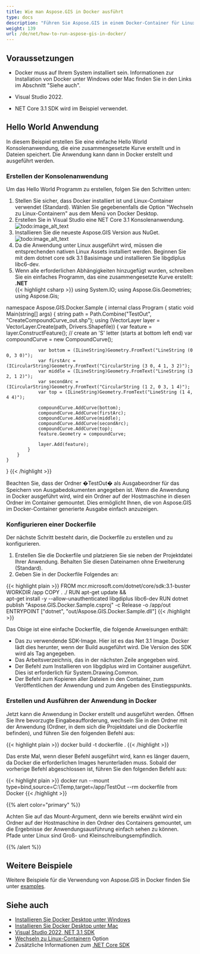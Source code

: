 ```yaml
---
title: Wie man Aspose.GIS in Docker ausführt
type: docs
description: "Führen Sie Aspose.GIS in einem Docker-Container für Linux, Windows Server und jedes Betriebssystem aus."
weight: 139
url: /de/net/how-to-run-aspose-gis-in-docker/
---
```


## Voraussetzungen

- Docker muss auf Ihrem System installiert sein. Informationen zur Installation von Docker unter Windows oder Mac finden Sie in den Links im Abschnitt "Siehe auch".

- Visual Studio 2022.

- NET Core 3.1 SDK wird im Beispiel verwendet.


## Hello World Anwendung

In diesem Beispiel erstellen Sie eine einfache Hello World Konsolenanwendung, die eine zusammengesetzte Kurve erstellt und in Dateien speichert. Die Anwendung kann dann in Docker erstellt und ausgeführt werden.

### Erstellen der Konsolenanwendung

Um das Hello World Programm zu erstellen, folgen Sie den Schritten unten:
1. Stellen Sie sicher, dass Docker installiert ist und Linux-Container verwendet (Standard). Wählen Sie gegebenenfalls die Option "Wechseln zu Linux-Containern" aus dem Menü von Docker Desktop.
1. Erstellen Sie in Visual Studio eine NET Core 3.1 Konsolenanwendung.<br>
![todo:image_alt_text](create-a-new-project.png)<br>
1. Installieren Sie die neueste Aspose.GIS Version aus NuGet.<br>
![todo:image_alt_text](nuget-aspose-gis.png)<br>
1. Da die Anwendung unter Linux ausgeführt wird, müssen die entsprechenden nativen Linux Assets installiert werden. Beginnen Sie mit dem dotnet core sdk 3.1 Basisimage und installieren Sie libgdiplus libc6-dev.
1. Wenn alle erforderlichen Abhängigkeiten hinzugefügt wurden, schreiben Sie ein einfaches Programm, das eine zusammengesetzte Kurve erstellt:<br>
**.NET**<br>
{{< highlight csharp >}}
using System.IO;
using Aspose.Gis.Geometries;
using Aspose.Gis;

namespace Aspose.GIS.Docker.Sample
{
    internal class Program
    {
        static void Main(string[] args)
        {
            string path = Path.Combine("TestOut", "CreateCompoundCurve_out.shp");
            using (VectorLayer layer = VectorLayer.Create(path, Drivers.Shapefile))
            {
                var feature = layer.ConstructFeature();
                // create an 'S' letter (starts at bottom left end)
                var compoundCurve = new CompoundCurve();

                var bottom = (ILineString)Geometry.FromText("LineString (0 0, 3 0)");
                var firstArc = (ICircularString)Geometry.FromText("CircularString (3 0, 4 1, 3 2)");
                var middle = (ILineString)Geometry.FromText("LineString (3 2, 1 2)");
                var secondArc = (ICircularString)Geometry.FromText("CircularString (1 2, 0 3, 1 4)");
                var top = (ILineString)Geometry.FromText("LineString (1 4, 4 4)");

                compoundCurve.AddCurve(bottom);
                compoundCurve.AddCurve(firstArc);
                compoundCurve.AddCurve(middle);
                compoundCurve.AddCurve(secondArc);
                compoundCurve.AddCurve(top);
                feature.Geometry = compoundCurve;

                layer.Add(feature);
            }
        }
    }
}
{{< /highlight >}}

Beachten Sie, dass der Ordner �TestOut� als Ausgabeordner für das Speichern von Ausgabedokumenten angegeben ist. Wenn die Anwendung in Docker ausgeführt wird, wird ein Ordner auf der Hostmaschine in diesen Ordner im Container gemountet. Dies ermöglicht Ihnen, die von Aspose.GIS im Docker-Container generierte Ausgabe einfach anzuzeigen.

### Konfigurieren einer Dockerfile

Der nächste Schritt besteht darin, die Dockerfile zu erstellen und zu konfigurieren.

1. Erstellen Sie die Dockerfile und platzieren Sie sie neben der Projektdatei Ihrer Anwendung. Behalten Sie diesen Dateinamen ohne Erweiterung (Standard).
1. Geben Sie in der Dockerfile Folgendes an:

{{< highlight plain >}}
FROM mcr.microsoft.com/dotnet/core/sdk:3.1-buster 
WORKDIR /app
COPY . ./
RUN apt-get update && \
    apt-get install -y --allow-unauthenticated libgdiplus libc6-dev
RUN dotnet publish "Aspose.GIS.Docker.Sample.csproj" -c Release -o /app/out
ENTRYPOINT ["dotnet", "out/Aspose.GIS.Docker.Sample.dll"]
{{< /highlight >}}

Das Obige ist eine einfache Dockerfile, die folgende Anweisungen enthält:

- Das zu verwendende SDK-Image. Hier ist es das Net 3.1 Image. Docker lädt dies herunter, wenn der Build ausgeführt wird. Die Version des SDK wird als Tag angegeben.
- Das Arbeitsverzeichnis, das in der nächsten Zeile angegeben wird.
- Der Befehl zum Installieren von libgdiplus wird im Container ausgeführt. Dies ist erforderlich für System.Drawing.Common.
- Der Befehl zum Kopieren aller Dateien in den Container, zum Veröffentlichen der Anwendung und zum Angeben des Einstiegspunkts.

### Erstellen und Ausführen der Anwendung in Docker

Jetzt kann die Anwendung in Docker erstellt und ausgeführt werden. Öffnen Sie Ihre bevorzugte Eingabeaufforderung, wechseln Sie in den Ordner mit der Anwendung (Ordner, in dem sich die Projektdatei und die Dockerfile befinden), und führen Sie den folgenden Befehl aus:

{{< highlight plain >}}
docker build -t dockerfile .
{{< /highlight >}}

Das erste Mal, wenn dieser Befehl ausgeführt wird, kann es länger dauern, da Docker die erforderlichen Images herunterladen muss. Sobald der vorherige Befehl abgeschlossen ist, führen Sie den folgenden Befehl aus:

{{< highlight plain >}}
docker run --mount type=bind,source=C:\Temp,target=/app/TestOut --rm dockerfile from Docker
{{< /highlight >}}

{{% alert color="primary" %}} 

Achten Sie auf das Mount-Argument, denn wie bereits erwähnt wird ein Ordner auf der Hostmaschine in den Ordner des Containers gemountet, um die Ergebnisse der Anwendungsausführung einfach sehen zu können. Pfade unter Linux sind Groß- und Kleinschreibungsempfindlich.

{{% /alert %}}


## Weitere Beispiele

Weitere Beispiele für die Verwendung von Aspose.GIS in Docker finden Sie unter [examples](https://github.com/aspose-gis/Aspose.Gis-for-.NET).


## Siehe auch

- [Installieren Sie Docker Desktop unter Windows](https://docs.docker.com/docker-for-windows/install/)
- [Installieren Sie Docker Desktop unter Mac](https://docs.docker.com/docker-for-mac/install/)
- [Visual Studio 2022, NET 3.1 SDK](https://docs.microsoft.com/en-us/dotnet/core/install/windows?tabs=netcore31#dependencies)
- [Wechseln zu Linux-Containern](https://docs.docker.com/docker-for-windows/#switch-between-windows-and-linux-containers) Option
- Zusätzliche Informationen zum [.NET Core SDK](https://hub.docker.com/_/microsoft-dotnet-sdk)
